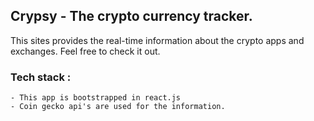 ## Crypsy - The crypto currency tracker.

This sites provides the real-time information about the crypto apps and exchanges.
Feel free to check it out.

### Tech stack :

    - This app is bootstrapped in react.js
    - Coin gecko api's are used for the information.
